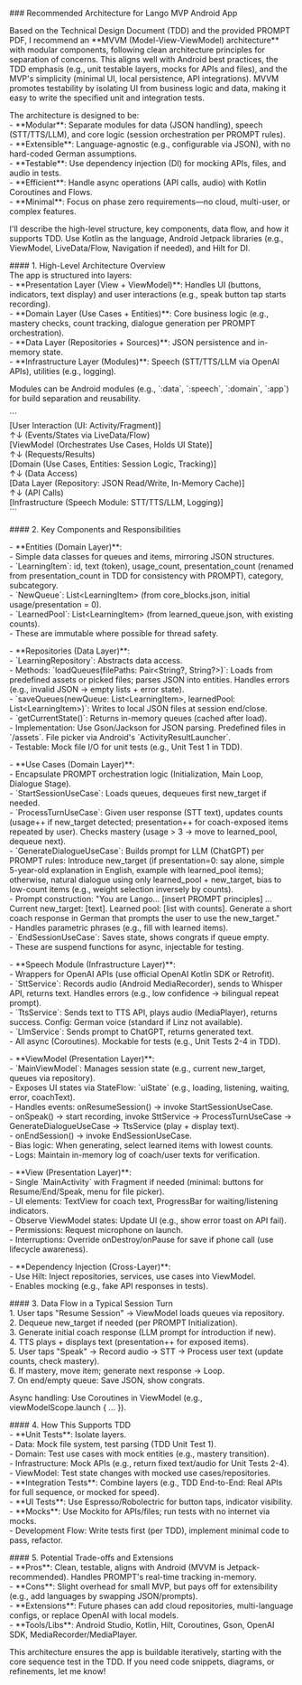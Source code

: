 \#\#\# Recommended Architecture for Lango MVP Android App

Based on the Technical Design Document (TDD) and the provided PROMPT PDF, I recommend an \*\*MVVM (Model-View-ViewModel) architecture\*\* with modular components, following clean architecture principles for separation of concerns. This aligns well with Android best practices, the TDD emphasis (e.g., unit testable layers, mocks for APIs and files), and the MVP's simplicity (minimal UI, local persistence, API integrations). MVVM promotes testability by isolating UI from business logic and data, making it easy to write the specified unit and integration tests.

The architecture is designed to be:  
\- \*\*Modular\*\*: Separate modules for data (JSON handling), speech (STT/TTS/LLM), and core logic (session orchestration per PROMPT rules).  
\- \*\*Extensible\*\*: Language-agnostic (e.g., configurable via JSON), with no hard-coded German assumptions.  
\- \*\*Testable\*\*: Use dependency injection (DI) for mocking APIs, files, and audio in tests.  
\- \*\*Efficient\*\*: Handle async operations (API calls, audio) with Kotlin Coroutines and Flows.  
\- \*\*Minimal\*\*: Focus on phase zero requirements—no cloud, multi-user, or complex features.

I'll describe the high-level structure, key components, data flow, and how it supports TDD. Use Kotlin as the language, Android Jetpack libraries (e.g., ViewModel, LiveData/Flow, Navigation if needed), and Hilt for DI.

\#\#\#\# 1\. High-Level Architecture Overview  
The app is structured into layers:  
\- \*\*Presentation Layer (View \+ ViewModel)\*\*: Handles UI (buttons, indicators, text display) and user interactions (e.g., speak button tap starts recording).  
\- \*\*Domain Layer (Use Cases \+ Entities)\*\*: Core business logic (e.g., mastery checks, count tracking, dialogue generation per PROMPT orchestration).  
\- \*\*Data Layer (Repositories \+ Sources)\*\*: JSON persistence and in-memory state.  
\- \*\*Infrastructure Layer (Modules)\*\*: Speech (STT/TTS/LLM via OpenAI APIs), utilities (e.g., logging).

Modules can be Android modules (e.g., \`:data\`, \`:speech\`, \`:domain\`, \`:app\`) for build separation and reusability.

\`\`\`  
\[User Interaction (UI: Activity/Fragment)\]  
          ↑↓ (Events/States via LiveData/Flow)  
\[ViewModel (Orchestrates Use Cases, Holds UI State)\]  
          ↑↓ (Requests/Results)  
\[Domain (Use Cases, Entities: Session Logic, Tracking)\]  
          ↑↓ (Data Access)  
\[Data Layer (Repository: JSON Read/Write, In-Memory Cache)\]  
          ↑↓ (API Calls)  
\[Infrastructure (Speech Module: STT/TTS/LLM, Logging)\]  
\`\`\`

\#\#\#\# 2\. Key Components and Responsibilities

\- \*\*Entities (Domain Layer)\*\*:  
  \- Simple data classes for queues and items, mirroring JSON structures.  
  \- \`LearningItem\`: id, text (token), usage\_count, presentation\_count (renamed from presentation\_count in TDD for consistency with PROMPT), category, subcategory.  
  \- \`NewQueue\`: List\<LearningItem\> (from core\_blocks.json, initial usage/presentation \= 0).  
  \- \`LearnedPool\`: List\<LearningItem\> (from learned\_queue.json, with existing counts).  
  \- These are immutable where possible for thread safety.

\- \*\*Repositories (Data Layer)\*\*:  
  \- \`LearningRepository\`: Abstracts data access.  
    \- Methods: \`loadQueues(filePaths: Pair\<String?, String?\>)\`: Loads from predefined assets or picked files; parses JSON into entities. Handles errors (e.g., invalid JSON → empty lists \+ error state).  
    \- \`saveQueues(newQueue: List\<LearningItem\>, learnedPool: List\<LearningItem\>)\`: Writes to local JSON files at session end/close.  
    \- \`getCurrentState()\`: Returns in-memory queues (cached after load).  
    \- Implementation: Use Gson/Jackson for JSON parsing. Predefined files in \`/assets\`. File picker via Android's \`ActivityResultLauncher\`.  
  \- Testable: Mock file I/O for unit tests (e.g., Unit Test 1 in TDD).

\- \*\*Use Cases (Domain Layer)\*\*:  
  \- Encapsulate PROMPT orchestration logic (Initialization, Main Loop, Dialogue Stage).  
  \- \`StartSessionUseCase\`: Loads queues, dequeues first new\_target if needed.  
  \- \`ProcessTurnUseCase\`: Given user response (STT text), updates counts (usage++ if new\_target detected; presentation++ for coach-exposed items repeated by user). Checks mastery (usage \> 3 → move to learned\_pool, dequeue next).  
  \- \`GenerateDialogueUseCase\`: Builds prompt for LLM (ChatGPT) per PROMPT rules: Introduce new\_target (if presentation=0: say alone, simple 5-year-old explanation in English, example with learned\_pool items); otherwise, natural dialogue using only learned\_pool \+ new\_target, bias to low-count items (e.g., weight selection inversely by counts).  
    \- Prompt construction: "You are Lango... \[insert PROMPT principles\] ... Current new\_target: \[text\]. Learned pool: \[list with counts\]. Generate a short coach response in German that prompts the user to use the new\_target."  
    \- Handles parametric phrases (e.g., fill with learned items).  
  \- \`EndSessionUseCase\`: Saves state, shows congrats if queue empty.  
  \- These are suspend functions for async, injectable for testing.

\- \*\*Speech Module (Infrastructure Layer)\*\*:  
  \- Wrappers for OpenAI APIs (use official OpenAI Kotlin SDK or Retrofit).  
  \- \`SttService\`: Records audio (Android MediaRecorder), sends to Whisper API, returns text. Handles errors (e.g., low confidence → bilingual repeat prompt).  
  \- \`TtsService\`: Sends text to TTS API, plays audio (MediaPlayer), returns success. Config: German voice (standard if Linz not available).  
  \- \`LlmService\`: Sends prompt to ChatGPT, returns generated text.  
  \- All async (Coroutines). Mockable for tests (e.g., Unit Tests 2-4 in TDD).

\- \*\*ViewModel (Presentation Layer)\*\*:  
  \- \`MainViewModel\`: Manages session state (e.g., current new\_target, queues via repository).  
    \- Exposes UI states via StateFlow: \`uiState\` (e.g., loading, listening, waiting, error, coachText).  
    \- Handles events: onResumeSession() → invoke StartSessionUseCase.  
    \- onSpeak() → start recording, invoke SttService → ProcessTurnUseCase → GenerateDialogueUseCase → TtsService (play \+ display text).  
    \- onEndSession() → invoke EndSessionUseCase.  
    \- Bias logic: When generating, select learned items with lowest counts.  
    \- Logs: Maintain in-memory log of coach/user texts for verification.

\- \*\*View (Presentation Layer)\*\*:  
  \- Single \`MainActivity\` with Fragment if needed (minimal: buttons for Resume/End/Speak, menu for file picker).  
  \- UI elements: TextView for coach text, ProgressBar for waiting/listening indicators.  
  \- Observe ViewModel states: Update UI (e.g., show error toast on API fail).  
  \- Permissions: Request microphone on launch.  
  \- Interruptions: Override onDestroy/onPause for save if phone call (use lifecycle awareness).

\- \*\*Dependency Injection (Cross-Layer)\*\*:  
  \- Use Hilt: Inject repositories, services, use cases into ViewModel.  
  \- Enables mocking (e.g., fake API responses in tests).

\#\#\#\# 3\. Data Flow in a Typical Session Turn  
1\. User taps "Resume Session" → ViewModel loads queues via repository.  
2\. Dequeue new\_target if needed (per PROMPT Initialization).  
3\. Generate initial coach response (LLM prompt for introduction if new).  
4\. TTS plays \+ displays text (presentation++ for exposed items).  
5\. User taps "Speak" → Record audio → STT → Process user text (update counts, check mastery).  
6\. If mastery, move item; generate next response → Loop.  
7\. On end/empty queue: Save JSON, show congrats.

Async handling: Use Coroutines in ViewModel (e.g., viewModelScope.launch { ... }).

\#\#\#\# 4\. How This Supports TDD  
\- \*\*Unit Tests\*\*: Isolate layers.  
  \- Data: Mock file system, test parsing (TDD Unit Test 1).  
  \- Domain: Test use cases with mock entities (e.g., mastery transition).  
  \- Infrastructure: Mock APIs (e.g., return fixed text/audio for Unit Tests 2-4).  
  \- ViewModel: Test state changes with mocked use cases/repositories.  
\- \*\*Integration Tests\*\*: Combine layers (e.g., TDD End-to-End: Real APIs for full sequence, or mocked for speed).  
\- \*\*UI Tests\*\*: Use Espresso/Robolectric for button taps, indicator visibility.  
\- \*\*Mocks\*\*: Use Mockito for APIs/files; run tests with no internet via mocks.  
\- Development Flow: Write tests first (per TDD), implement minimal code to pass, refactor.

\#\#\#\# 5\. Potential Trade-offs and Extensions  
\- \*\*Pros\*\*: Clean, testable, aligns with Android (MVVM is Jetpack-recommended). Handles PROMPT's real-time tracking in-memory.  
\- \*\*Cons\*\*: Slight overhead for small MVP, but pays off for extensibility (e.g., add languages by swapping JSON/prompts).  
\- \*\*Extensions\*\*: Future phases can add cloud repositories, multi-language configs, or replace OpenAI with local models.  
\- \*\*Tools/Libs\*\*: Android Studio, Kotlin, Hilt, Coroutines, Gson, OpenAI SDK, MediaRecorder/MediaPlayer.

This architecture ensures the app is buildable iteratively, starting with the core sequence test in the TDD. If you need code snippets, diagrams, or refinements, let me know\!
